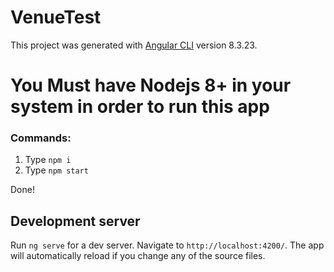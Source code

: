 # VenueTest

This project was generated with [Angular CLI](https://github.com/angular/angular-cli) version 8.3.23.

# You Must have Nodejs 8+ in  your system in order to run this app

### Commands:
1. Type `npm i`
2. Type `npm start`

Done!

## Development server

Run `ng serve` for a dev server. Navigate to `http://localhost:4200/`. The app will automatically reload if you change any of the source files.

